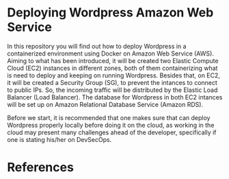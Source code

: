# Deploying Wordpress Amazon Web Service
In this repository you will find out how to deploy Wordpress in a containerized environment using Docker on Amazon Web Service (AWS).
Aiming to what has been introduced, it will be created two Elastic Compute Cloud (EC2) instances in different zones, both of them containerizing what is need to deploy and keeping on running Wordpress.
Besides that, on EC2, it will be created a Security Group (SG), to prevent the intances to connect to public IPs. So, the incoming traffic will be distributed by the Elastic Load Balancer (Load Balancer).
The database for Wordpress in both EC2 intances will be set up on Amazon Relational Database Service (Amazon RDS).

 Before we start, it is recommended that one makes sure that can deploy Wordpress properly locally before doing it on the cloud, as working in the cloud may present many challenges ahead of the developer, specifically if one is stating his/her on DevSecOps.





# References
